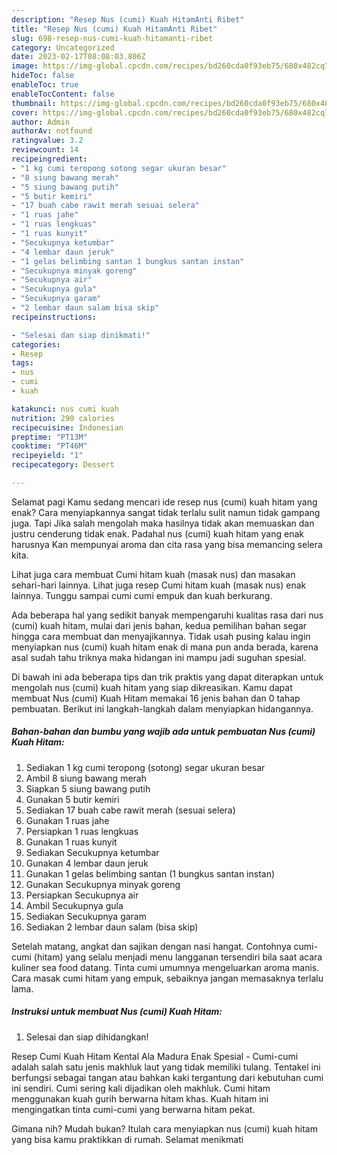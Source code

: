 ```yaml
---
description: "Resep Nus (cumi) Kuah HitamAnti Ribet"
title: "Resep Nus (cumi) Kuah HitamAnti Ribet"
slug: 698-resep-nus-cumi-kuah-hitamanti-ribet
category: Uncategorized
date: 2023-02-17T08:08:03.806Z
image: https://img-global.cpcdn.com/recipes/bd260cda0f93eb75/680x482cq70/nus-cumi-kuah-hitam-foto-resep-utama.jpg
hideToc: false
enableToc: true
enableTocContent: false
thumbnail: https://img-global.cpcdn.com/recipes/bd260cda0f93eb75/680x482cq70/nus-cumi-kuah-hitam-foto-resep-utama.jpg
cover: https://img-global.cpcdn.com/recipes/bd260cda0f93eb75/680x482cq70/nus-cumi-kuah-hitam-foto-resep-utama.jpg
author: Admin
authorAv: notfound
ratingvalue: 3.2
reviewcount: 14
recipeingredient:
- "1 kg cumi teropong sotong segar ukuran besar"
- "8 siung bawang merah"
- "5 siung bawang putih"
- "5 butir kemiri"
- "17 buah cabe rawit merah sesuai selera"
- "1 ruas jahe"
- "1 ruas lengkuas"
- "1 ruas kunyit"
- "Secukupnya ketumbar"
- "4 lembar daun jeruk"
- "1 gelas belimbing santan 1 bungkus santan instan"
- "Secukupnya minyak goreng"
- "Secukupnya air"
- "Secukupnya gula"
- "Secukupnya garam"
- "2 lembar daun salam bisa skip"
recipeinstructions:

- "Selesai dan siap dinikmati!"
categories:
- Resep
tags:
- nus
- cumi
- kuah

katakunci: nus cumi kuah 
nutrition: 290 calories
recipecuisine: Indonesian
preptime: "PT13M"
cooktime: "PT46M"
recipeyield: "1"
recipecategory: Dessert

---
```



Selamat pagi Kamu sedang mencari ide resep nus (cumi) kuah hitam yang enak? Cara menyiapkannya sangat tidak terlalu sulit namun tidak gampang juga. Tapi Jika salah mengolah maka hasilnya tidak akan memuaskan dan justru cenderung tidak enak. Padahal nus (cumi) kuah hitam yang enak harusnya Kan mempunyai aroma dan cita rasa yang bisa memancing selera kita.


Lihat juga cara membuat Cumi hitam kuah (masak nus) dan masakan sehari-hari lainnya. Lihat juga resep Cumi hitam kuah (masak nus) enak lainnya. Tunggu sampai cumi cumi empuk dan kuah berkurang.

Ada beberapa hal yang sedikit banyak mempengaruhi kualitas rasa dari nus (cumi) kuah hitam, mulai dari jenis bahan, kedua pemilihan bahan segar hingga cara membuat dan menyajikannya. Tidak usah pusing kalau ingin menyiapkan nus (cumi) kuah hitam enak di mana pun anda berada, karena asal sudah tahu triknya maka hidangan ini mampu jadi suguhan spesial.


Di bawah ini ada beberapa tips dan trik praktis yang dapat diterapkan untuk mengolah nus (cumi) kuah hitam yang siap dikreasikan. Kamu dapat membuat Nus (cumi) Kuah Hitam memakai 16 jenis bahan dan 0 tahap pembuatan. Berikut ini langkah-langkah dalam menyiapkan hidangannya.

<!--inarticleads1-->

##### Bahan-bahan dan bumbu yang wajib ada untuk pembuatan Nus (cumi) Kuah Hitam:

1. Sediakan 1 kg cumi teropong (sotong) segar ukuran besar
1. Ambil 8 siung bawang merah
1. Siapkan 5 siung bawang putih
1. Gunakan 5 butir kemiri
1. Sediakan 17 buah cabe rawit merah (sesuai selera)
1. Gunakan 1 ruas jahe
1. Persiapkan 1 ruas lengkuas
1. Gunakan 1 ruas kunyit
1. Sediakan Secukupnya ketumbar
1. Gunakan 4 lembar daun jeruk
1. Gunakan 1 gelas belimbing santan (1 bungkus santan instan)
1. Gunakan Secukupnya minyak goreng
1. Persiapkan Secukupnya air
1. Ambil Secukupnya gula
1. Sediakan Secukupnya garam
1. Sediakan 2 lembar daun salam (bisa skip)


Setelah matang, angkat dan sajikan dengan nasi hangat. Contohnya cumi-cumi (hitam) yang selalu menjadi menu langganan tersendiri bila saat acara kuliner sea food datang. Tinta cumi umumnya mengeluarkan aroma manis. Cara masak cumi hitam yang empuk, sebaiknya jangan memasaknya terlalu lama. 

<!--inarticleads2-->

##### Instruksi untuk membuat Nus (cumi) Kuah Hitam:


1. Selesai dan siap dihidangkan!

Resep Cumi Kuah Hitam Kental Ala Madura Enak Spesial - Cumi-cumi adalah salah satu jenis makhluk laut yang tidak memiliki tulang. Tentakel ini berfungsi sebagai tangan atau bahkan kaki tergantung dari kebutuhan cumi ini sendiri. Cumi sering kali dijadikan oleh makhluk. Cumi hitam menggunakan kuah gurih berwarna hitam khas. Kuah hitam ini mengingatkan tinta cumi-cumi yang berwarna hitam pekat. 

Gimana nih? Mudah bukan? Itulah cara menyiapkan nus (cumi) kuah hitam yang bisa kamu praktikkan di rumah. Selamat menikmati
